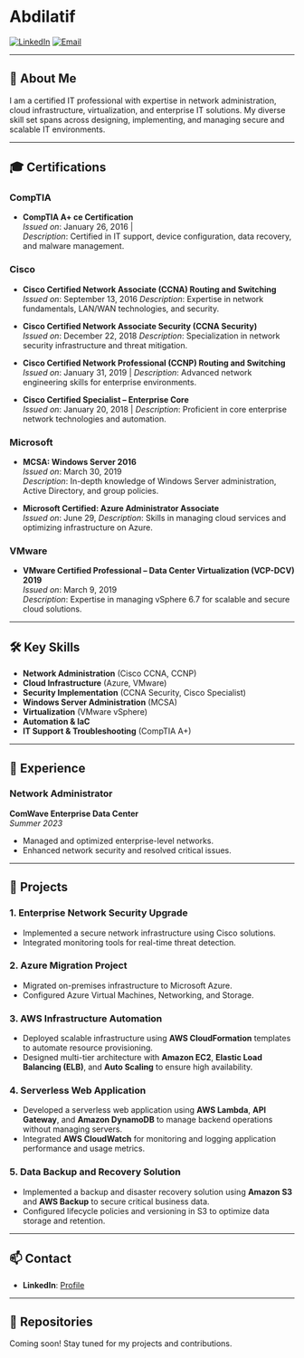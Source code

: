 # Abdilatif 

[![LinkedIn](https://img.shields.io/badge/LinkedIn-Profile-blue)](https://www.youracclaim.com/users/latiif)
[![Email](https://img.shields.io/badge/Email-ladiif11%40hotmail.com-red)](mailto:ladiif11@hotmail.com)

---

## 📜 About Me  
I am a certified IT professional with expertise in network administration, cloud infrastructure, virtualization, and enterprise IT solutions. My diverse skill set spans across designing, implementing, and managing secure and scalable IT environments.

---

## 🎓 Certifications  

### CompTIA  
- **CompTIA A+ ce Certification**  
  *Issued on*: January 26, 2016 |   
  *Description*: Certified in IT support, device configuration, data recovery, and malware management.

### Cisco  
- **Cisco Certified Network Associate (CCNA) Routing and Switching**  
  *Issued on*: September 13, 2016 
  *Description*: Expertise in network fundamentals, LAN/WAN technologies, and security.  

- **Cisco Certified Network Associate Security (CCNA Security)**  
  *Issued on*: December 22, 2018 
  *Description*: Specialization in network security infrastructure and threat mitigation.

- **Cisco Certified Network Professional (CCNP) Routing and Switching**  
  *Issued on*: January 31, 2019 |
  *Description*: Advanced network engineering skills for enterprise environments.

- **Cisco Certified Specialist – Enterprise Core**  
  *Issued on*: January 20, 2018 |
  *Description*: Proficient in core enterprise network technologies and automation.

### Microsoft  
- **MCSA: Windows Server 2016**  
  *Issued on*: March 30, 2019  
  *Description*: In-depth knowledge of Windows Server administration, Active Directory, and group policies.

- **Microsoft Certified: Azure Administrator Associate**  
  *Issued on*: June 29, 
  *Description*: Skills in managing cloud services and optimizing infrastructure on Azure.

### VMware  
- **VMware Certified Professional – Data Center Virtualization (VCP-DCV) 2019**  
  *Issued on*: March 9, 2019  
  *Description*: Expertise in managing vSphere 6.7 for scalable and secure cloud solutions.

---

## 🛠 Key Skills  
- **Network Administration** (Cisco CCNA, CCNP)  
- **Cloud Infrastructure** (Azure, VMware)  
- **Security Implementation** (CCNA Security, Cisco Specialist)  
- **Windows Server Administration** (MCSA)  
- **Virtualization** (VMware vSphere)  
- **Automation & IaC**  
- **IT Support & Troubleshooting** (CompTIA A+)

---

## 💼 Experience  

### Network Administrator  
**ComWave Enterprise Data Center**  
*Summer 2023*  
- Managed and optimized enterprise-level networks.  
- Enhanced network security and resolved critical issues.

---

## 🚀 Projects  

### 1. **Enterprise Network Security Upgrade**  
- Implemented a secure network infrastructure using Cisco solutions.  
- Integrated monitoring tools for real-time threat detection.

### 2. **Azure Migration Project**  
- Migrated on-premises infrastructure to Microsoft Azure.  
- Configured Azure Virtual Machines, Networking, and Storage.

### 3. **AWS Infrastructure Automation**  
- Deployed scalable infrastructure using **AWS CloudFormation** templates to automate resource provisioning.  
- Designed multi-tier architecture with **Amazon EC2**, **Elastic Load Balancing (ELB)**, and **Auto Scaling** to ensure high availability.

### 4. **Serverless Web Application**  
- Developed a serverless web application using **AWS Lambda**, **API Gateway**, and **Amazon DynamoDB** to manage backend operations without managing servers.  
- Integrated **AWS CloudWatch** for monitoring and logging application performance and usage metrics.

### 5. **Data Backup and Recovery Solution**  
- Implemented a backup and disaster recovery solution using **Amazon S3** and **AWS Backup** to secure critical business data.  
- Configured lifecycle policies and versioning in S3 to optimize data storage and retention.
---

## 📫 Contact  
- **LinkedIn**: [Profile](https://www.youracclaim.com/users/latiif)  

---

## 📁 Repositories  
Coming soon! Stay tuned for my projects and contributions.
<!---
Ladif-Devops/Ladif-Devops is a ✨ special ✨ repository because its `README.md` (this file) appears on your GitHub profile.
You can click the Preview link to take a look at your changes.
--->
